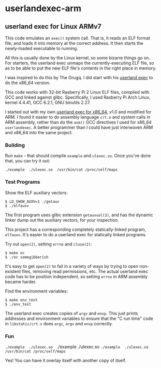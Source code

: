 # userlandexec-arm
## userland exec for Linux ARMv7

This code emulates an `exec()` system call. That is, it reads an ELF format file,
and loads it into memory at the correct address. It then starts the newly-loaded
executable to running.

All this is usually done by the Linux kernel, so some bizarre things go on.
For starters, the userland exec unmaps the currently-executing ELF file,
so as to be able to put the new ELF file's contents in the right place
in memory.

I was inspired to do this by The Grugq. I did start with his [userland exec](https://github.com/grugq/grugq.github.com/blob/master/docs/ul_exec.txt) to do the x86_64 version.

This code works with 32-bit Rasberry Pi 2 Linux ELF files, compiled with
GCC and linked against glibc. Specifically, I used Rasberry Pi Arch Linux,
kernel 4.4.41, GCC 6.2.1, GNU binutils 2.27.

I started out with my own [userland exec for x86_64](https://github.com/bediger4000/userlandexec),
v1.0 and modified for ARM. I found it easier to do assembly language `crt.o` and system calls
in ARM assembly, rather than do the `asm()` GCC directives I used for x86_64 `userlandexec`.
A better programmer than I could have just interwoven ARM and x86_64 into the same project.

### Building

Run `make` - that should compile `example` and `ulexec.so`. Once you've
done that, you can try it out: 

`./example  ./ulexec.so  /usr/bin/cat /proc/self/maps`

### Test Programs

Show the ELF auxiliary vectors:

    $ LD_SHOW_AUXV=1 ./getaux
    $ ./elfauxv

The first program uses glibc extension `getauxval(3)`, and has the dynamic linker
dump out the auxiliary vectors, for your inspection.

This project has a corresponding completely statically-linked program, `elfauxv`. It's easier
to do a userland exec for statically linked programs.

Try out `open(2)`, setting `errno` and `close(2)`:

    $ make oc
    $ ./oc somegibberish

It's easy to get `open(2)` to fail in a variety of ways by trying to open non-existent
files, removing read permissions, etc. The actual userland exec code has to be position
independent, so setting `errno` in ARM assembly became harder.

Find the environment variables:

    $ make env_test
    $ ./env_test

The userland exec creates copies of `argv` and `envp`. This just prints addresses
and environment variables to ensure that the "C run time" code in `libstatic/crt.s`
does `argc`, `argv` and `envp` correctly.

### Fun

`./example  ./ulexec.so  `./example  ./ulexec.so  `./example  ./ulexec.so  /usr/bin/cat /proc/self/maps`

Yes! You can have it overlay itself with another copy of itself.
